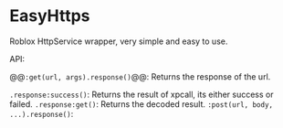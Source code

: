 # EasyHttps
Roblox HttpService wrapper, very simple and easy to use.


API:                                                          

@@`:get(url, args).response()`@@: Returns the response of the url.

`.response:success()`: Returns the result of xpcall, its either success or failed.
`.response:get()`: Returns the decoded result.
`:post(url, body, ...).response()`: 
